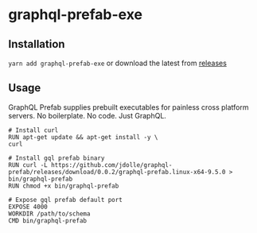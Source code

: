 # graphql-prefab-exe

## Installation

`yarn add graphql-prefab-exe`
or download the latest from [releases](https://github.com/jdolle/graphql-prefab/releases)

## Usage

GraphQL Prefab supplies prebuilt executables for painless cross platform servers. No boilerplate. No code. Just GraphQL.

```
# Install curl
RUN apt-get update && apt-get install -y \
curl

# Install gql prefab binary
RUN curl -L https://github.com/jdolle/graphql-prefab/releases/download/0.0.2/graphql-prefab.linux-x64-9.5.0 > bin/graphql-prefab
RUN chmod +x bin/graphql-prefab

# Expose gql prefab default port
EXPOSE 4000
WORKDIR /path/to/schema
CMD bin/graphql-prefab
```
